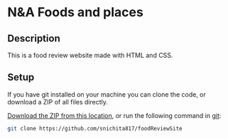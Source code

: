 # N&A Foods and places
## Description
This is a food review website made with HTML and CSS.
## Setup
If you have git installed on your machine you can clone the code, or download a ZIP of all files directly.

[Download the ZIP from this location](https://github.com/snichita817/foodReviewSite/archive/refs/heads/master.zip), or run the following command in [git](https://git-scm.com/downloads):
```bash
git clone https://github.com/snichita817/foodReviewSite
```
